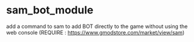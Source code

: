 # sam_bot_module
add a command to sam to add BOT directly to the game without using the web console (REQUIRE : https://www.gmodstore.com/market/view/sam)
